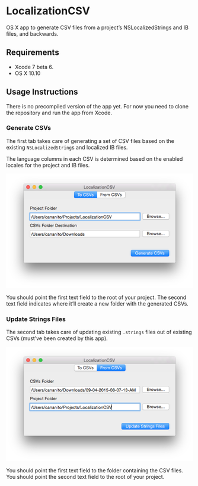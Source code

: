 # LocalizationCSV

OS X app to generate CSV files from a project’s NSLocalizedStrings and IB files, and backwards.

## Requirements

* Xcode 7 beta 6.
* OS X 10.10

## Usage Instructions

There is no precompiled version of the app yet. For now you need to clone the repository and run the app from Xcode.

### Generate CSVs

The first tab takes care of generating a set of CSV files based on the existing `NSLocalizedString`s and localized IB files.

The language columns in each CSV is determined based on the enabled locales for the project and IB files.

<img src="https://raw.githubusercontent.com/Cananito/LocalizationCSV/master/Screenshots/ToCSVs.png" />

You should point the first text field to the root of your project. The second text field indicates where it’ll create a new folder with the generated CSVs.

### Update Strings Files

The second tab takes care of updating existing `.strings` files out of existing CSVs (must’ve been created by this app).

<img src="https://raw.githubusercontent.com/Cananito/LocalizationCSV/master/Screenshots/FromCSVs.png" />

You should point the first text field to the folder containing the CSV files. You should point the second text field to the root of your project.
